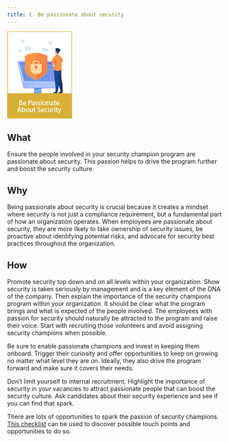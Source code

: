```yaml
---
title: 1. Be passionate about security
---
```


![Icon1](../../../assets/images/OWASP%20Security%20Champions%20Manifesto%20icon1.png)

## What

Ensure the people involved in your security champion program are passionate about security. This passion helps to drive the program further and boost the security culture.

## Why

Being passionate about security is crucial because it creates a mindset where security is not just a compliance requirement, but a fundamental part of how an organization operates. When employees are passionate about security, they are more likely to take ownership of security issues, be proactive about identifying potential risks, and advocate for security best practices throughout the organization.

## How

Promote security top down and on all levels within your organization. Show security is taken seriously by management and is a key element of the DNA of the company. Then explain the importance of the security champions program within your organization. It should be clear what the program brings and what is expected of the people involved. The employees with passion for security should naturally be attracted to the program and raise their voice. Start with recruiting those volunteers and avoid assigning security champions when possible. 

Be sure to enable passionate champions and invest in keeping them onboard. Trigger their curiosity and offer opportunities to keep on growing no matter what level they are on. Ideally, they also drive the program forward and make sure it covers their needs.

Don’t limit yourself to internal recruitment. Highlight the importance of security in your vacancies to attract passionate people that can boost the security culture. Ask candidates about their security experience and see if you can find that spark.

There are lots of opportunities to spark the passion of security champions. [This checklist](assets/artefacts/Security%20Champions%20Guide%20%2D%20Be%20Passionate%20About%20Security%20%2D%20Checklist.pdf) can be used to discover possible touch points and opportunities to do so.